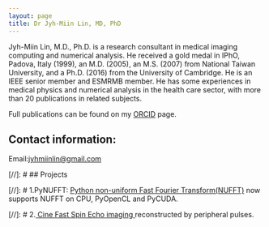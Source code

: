 ```yaml
---
layout: page
title: Dr Jyh-Miin Lin, MD, PhD
---
```


Jyh-Miin Lin, M.D., Ph.D. is a research consultant in medical imaging computing and numerical analysis. He received a gold medal in IPhO, Padova, Italy (1999), an M.D. (2005), an M.S. (2007) from National Taiwan University, and a Ph.D. (2016) from the University of Cambridge. He is an IEEE senior member and ESMRMB member. He has some experiences in medical physics and numerical analysis in the health care sector, with more than 20 publications in related subjects.

Full publications can be found on my <a href="https://orcid.org/0000-0002-2028-2899">ORCID</a> page.

## Contact information:

Email:<a href="mailto:jyhmiinlin@gmail.com">jyhmiinlin@gmail.com</a>

[//]: # ## Projects

[//]: # 1.PyNUFFT: <a href="https://jyhmiinlin.github.io/pynufft/">Python non-uniform Fast Fourier Transform(NUFFT)</a> now supports NUFFT on CPU, PyOpenCL and PyCUDA.

[//]: # 2.<a href="https://github.com/jyhmiinlin/cineFSE"> Cine Fast Spin Echo imaging </a> reconstructed by peripheral pulses.

